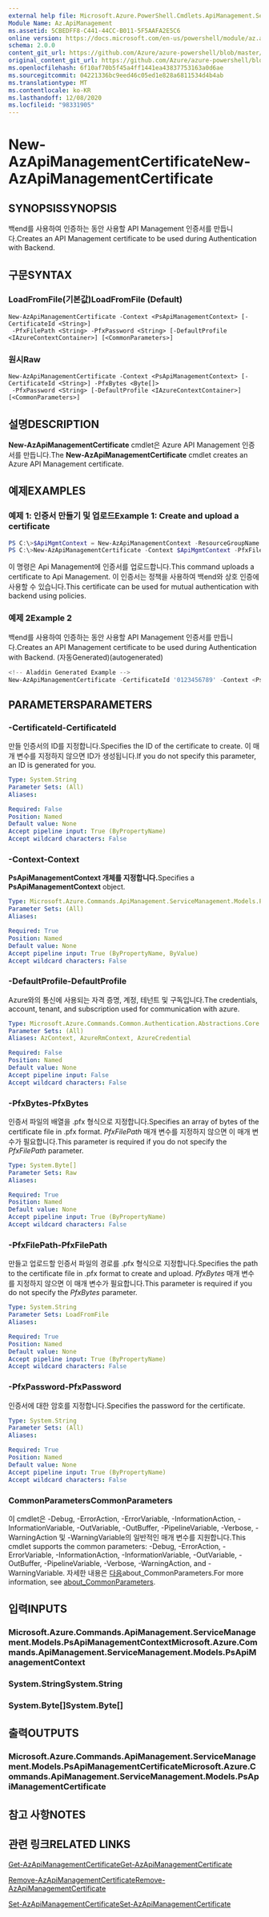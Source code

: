 ```yaml
---
external help file: Microsoft.Azure.PowerShell.Cmdlets.ApiManagement.ServiceManagement.dll-Help.xml
Module Name: Az.ApiManagement
ms.assetid: 5CBEDFF8-C441-44CC-B011-5F5AAFA2E5C6
online version: https://docs.microsoft.com/en-us/powershell/module/az.apimanagement/new-azapimanagementcertificate
schema: 2.0.0
content_git_url: https://github.com/Azure/azure-powershell/blob/master/src/ApiManagement/ApiManagement/help/New-AzApiManagementCertificate.md
original_content_git_url: https://github.com/Azure/azure-powershell/blob/master/src/ApiManagement/ApiManagement/help/New-AzApiManagementCertificate.md
ms.openlocfilehash: 6f10af70b5f45a4ff1441ea43837753163a0d6ae
ms.sourcegitcommit: 04221336bc9eed46c05ed1e828a6811534d4b4ab
ms.translationtype: MT
ms.contentlocale: ko-KR
ms.lasthandoff: 12/08/2020
ms.locfileid: "98331905"
---
```

# <span data-ttu-id="2cbe3-101">New-AzApiManagementCertificate</span><span class="sxs-lookup"><span data-stu-id="2cbe3-101">New-AzApiManagementCertificate</span></span>

## <span data-ttu-id="2cbe3-102">SYNOPSIS</span><span class="sxs-lookup"><span data-stu-id="2cbe3-102">SYNOPSIS</span></span>
<span data-ttu-id="2cbe3-103">백end를 사용하여 인증하는 동안 사용할 API Management 인증서를 만듭니다.</span><span class="sxs-lookup"><span data-stu-id="2cbe3-103">Creates an API Management certificate to be used during Authentication with Backend.</span></span>

## <span data-ttu-id="2cbe3-104">구문</span><span class="sxs-lookup"><span data-stu-id="2cbe3-104">SYNTAX</span></span>

### <span data-ttu-id="2cbe3-105">LoadFromFile(기본값)</span><span class="sxs-lookup"><span data-stu-id="2cbe3-105">LoadFromFile (Default)</span></span>
```
New-AzApiManagementCertificate -Context <PsApiManagementContext> [-CertificateId <String>]
 -PfxFilePath <String> -PfxPassword <String> [-DefaultProfile <IAzureContextContainer>] [<CommonParameters>]
```

### <span data-ttu-id="2cbe3-106">원시</span><span class="sxs-lookup"><span data-stu-id="2cbe3-106">Raw</span></span>
```
New-AzApiManagementCertificate -Context <PsApiManagementContext> [-CertificateId <String>] -PfxBytes <Byte[]>
 -PfxPassword <String> [-DefaultProfile <IAzureContextContainer>] [<CommonParameters>]
```

## <span data-ttu-id="2cbe3-107">설명</span><span class="sxs-lookup"><span data-stu-id="2cbe3-107">DESCRIPTION</span></span>
<span data-ttu-id="2cbe3-108">**New-AzApiManagementCertificate** cmdlet은 Azure API Management 인증서를 만듭니다.</span><span class="sxs-lookup"><span data-stu-id="2cbe3-108">The **New-AzApiManagementCertificate** cmdlet creates an Azure API Management certificate.</span></span>

## <span data-ttu-id="2cbe3-109">예제</span><span class="sxs-lookup"><span data-stu-id="2cbe3-109">EXAMPLES</span></span>

### <span data-ttu-id="2cbe3-110">예제 1: 인증서 만들기 및 업로드</span><span class="sxs-lookup"><span data-stu-id="2cbe3-110">Example 1: Create and upload a certificate</span></span>
```powershell
PS C:\>$ApiMgmtContext = New-AzApiManagementContext -ResourceGroupName "Api-Default-WestUS" -ServiceName "contoso"
PS C:\>New-AzApiManagementCertificate -Context $ApiMgmtContext -PfxFilePath "C:\contoso\certificates\apimanagement.pfx" -PfxPassword "1111"
```

<span data-ttu-id="2cbe3-111">이 명령은 Api Management에 인증서를 업로드합니다.</span><span class="sxs-lookup"><span data-stu-id="2cbe3-111">This command uploads a certificate to Api Management.</span></span> <span data-ttu-id="2cbe3-112">이 인증서는 정책을 사용하여 백end와 상호 인증에 사용할 수 있습니다.</span><span class="sxs-lookup"><span data-stu-id="2cbe3-112">This certificate can be used for mutual authentication with backend using policies.</span></span>

### <span data-ttu-id="2cbe3-113">예제 2</span><span class="sxs-lookup"><span data-stu-id="2cbe3-113">Example 2</span></span>

<span data-ttu-id="2cbe3-114">백end를 사용하여 인증하는 동안 사용할 API Management 인증서를 만듭니다.</span><span class="sxs-lookup"><span data-stu-id="2cbe3-114">Creates an API Management certificate to be used during Authentication with Backend.</span></span> <span data-ttu-id="2cbe3-115">(자동Generated)</span><span class="sxs-lookup"><span data-stu-id="2cbe3-115">(autogenerated)</span></span>

```powershell
<!-- Aladdin Generated Example --> 
New-AzApiManagementCertificate -CertificateId '0123456789' -Context <PsApiManagementContext> -PfxFilePath 'C:\contoso\certificates\apimanagement.pfx' -PfxPassword '1111'
```

## <span data-ttu-id="2cbe3-116">PARAMETERS</span><span class="sxs-lookup"><span data-stu-id="2cbe3-116">PARAMETERS</span></span>

### <span data-ttu-id="2cbe3-117">-CertificateId</span><span class="sxs-lookup"><span data-stu-id="2cbe3-117">-CertificateId</span></span>
<span data-ttu-id="2cbe3-118">만들 인증서의 ID를 지정합니다.</span><span class="sxs-lookup"><span data-stu-id="2cbe3-118">Specifies the ID of the certificate to create.</span></span>
<span data-ttu-id="2cbe3-119">이 매개 변수를 지정하지 않으면 ID가 생성됩니다.</span><span class="sxs-lookup"><span data-stu-id="2cbe3-119">If you do not specify this parameter, an ID is generated for you.</span></span>

```yaml
Type: System.String
Parameter Sets: (All)
Aliases:

Required: False
Position: Named
Default value: None
Accept pipeline input: True (ByPropertyName)
Accept wildcard characters: False
```

### <span data-ttu-id="2cbe3-120">-Context</span><span class="sxs-lookup"><span data-stu-id="2cbe3-120">-Context</span></span>
<span data-ttu-id="2cbe3-121">**PsApiManagementContext 개체를 지정합니다.**</span><span class="sxs-lookup"><span data-stu-id="2cbe3-121">Specifies a **PsApiManagementContext** object.</span></span>

```yaml
Type: Microsoft.Azure.Commands.ApiManagement.ServiceManagement.Models.PsApiManagementContext
Parameter Sets: (All)
Aliases:

Required: True
Position: Named
Default value: None
Accept pipeline input: True (ByPropertyName, ByValue)
Accept wildcard characters: False
```

### <span data-ttu-id="2cbe3-122">-DefaultProfile</span><span class="sxs-lookup"><span data-stu-id="2cbe3-122">-DefaultProfile</span></span>
<span data-ttu-id="2cbe3-123">Azure와의 통신에 사용되는 자격 증명, 계정, 테넌트 및 구독입니다.</span><span class="sxs-lookup"><span data-stu-id="2cbe3-123">The credentials, account, tenant, and subscription used for communication with azure.</span></span>

```yaml
Type: Microsoft.Azure.Commands.Common.Authentication.Abstractions.Core.IAzureContextContainer
Parameter Sets: (All)
Aliases: AzContext, AzureRmContext, AzureCredential

Required: False
Position: Named
Default value: None
Accept pipeline input: False
Accept wildcard characters: False
```

### <span data-ttu-id="2cbe3-124">-PfxBytes</span><span class="sxs-lookup"><span data-stu-id="2cbe3-124">-PfxBytes</span></span>
<span data-ttu-id="2cbe3-125">인증서 파일의 배열을 .pfx 형식으로 지정합니다.</span><span class="sxs-lookup"><span data-stu-id="2cbe3-125">Specifies an array of bytes of the certificate file in .pfx format.</span></span>
<span data-ttu-id="2cbe3-126">*PfxFilePath* 매개 변수를 지정하지 않으면 이 매개 변수가 필요합니다.</span><span class="sxs-lookup"><span data-stu-id="2cbe3-126">This parameter is required if you do not specify the *PfxFilePath* parameter.</span></span>

```yaml
Type: System.Byte[]
Parameter Sets: Raw
Aliases:

Required: True
Position: Named
Default value: None
Accept pipeline input: True (ByPropertyName)
Accept wildcard characters: False
```

### <span data-ttu-id="2cbe3-127">-PfxFilePath</span><span class="sxs-lookup"><span data-stu-id="2cbe3-127">-PfxFilePath</span></span>
<span data-ttu-id="2cbe3-128">만들고 업로드할 인증서 파일의 경로를 .pfx 형식으로 지정합니다.</span><span class="sxs-lookup"><span data-stu-id="2cbe3-128">Specifies the path to the certificate file in .pfx format to create and upload.</span></span>
<span data-ttu-id="2cbe3-129">*PfxBytes* 매개 변수를 지정하지 않으면 이 매개 변수가 필요합니다.</span><span class="sxs-lookup"><span data-stu-id="2cbe3-129">This parameter is required if you do not specify the *PfxBytes* parameter.</span></span>

```yaml
Type: System.String
Parameter Sets: LoadFromFile
Aliases:

Required: True
Position: Named
Default value: None
Accept pipeline input: True (ByPropertyName)
Accept wildcard characters: False
```

### <span data-ttu-id="2cbe3-130">-PfxPassword</span><span class="sxs-lookup"><span data-stu-id="2cbe3-130">-PfxPassword</span></span>
<span data-ttu-id="2cbe3-131">인증서에 대한 암호를 지정합니다.</span><span class="sxs-lookup"><span data-stu-id="2cbe3-131">Specifies the password for the certificate.</span></span>

```yaml
Type: System.String
Parameter Sets: (All)
Aliases:

Required: True
Position: Named
Default value: None
Accept pipeline input: True (ByPropertyName)
Accept wildcard characters: False
```

### <span data-ttu-id="2cbe3-132">CommonParameters</span><span class="sxs-lookup"><span data-stu-id="2cbe3-132">CommonParameters</span></span>
<span data-ttu-id="2cbe3-133">이 cmdlet은 -Debug, -ErrorAction, -ErrorVariable, -InformationAction, -InformationVariable, -OutVariable, -OutBuffer, -PipelineVariable, -Verbose, -WarningAction 및 -WarningVariable의 일반적인 매개 변수를 지원합니다.</span><span class="sxs-lookup"><span data-stu-id="2cbe3-133">This cmdlet supports the common parameters: -Debug, -ErrorAction, -ErrorVariable, -InformationAction, -InformationVariable, -OutVariable, -OutBuffer, -PipelineVariable, -Verbose, -WarningAction, and -WarningVariable.</span></span> <span data-ttu-id="2cbe3-134">자세한 내용은 [다음](http://go.microsoft.com/fwlink/?LinkID=113216)about_CommonParameters.</span><span class="sxs-lookup"><span data-stu-id="2cbe3-134">For more information, see [about_CommonParameters](http://go.microsoft.com/fwlink/?LinkID=113216).</span></span>

## <span data-ttu-id="2cbe3-135">입력</span><span class="sxs-lookup"><span data-stu-id="2cbe3-135">INPUTS</span></span>

### <span data-ttu-id="2cbe3-136">Microsoft.Azure.Commands.ApiManagement.ServiceManagement.Models.PsApiManagementContext</span><span class="sxs-lookup"><span data-stu-id="2cbe3-136">Microsoft.Azure.Commands.ApiManagement.ServiceManagement.Models.PsApiManagementContext</span></span>

### <span data-ttu-id="2cbe3-137">System.String</span><span class="sxs-lookup"><span data-stu-id="2cbe3-137">System.String</span></span>

### <span data-ttu-id="2cbe3-138">System.Byte[]</span><span class="sxs-lookup"><span data-stu-id="2cbe3-138">System.Byte[]</span></span>

## <span data-ttu-id="2cbe3-139">출력</span><span class="sxs-lookup"><span data-stu-id="2cbe3-139">OUTPUTS</span></span>

### <span data-ttu-id="2cbe3-140">Microsoft.Azure.Commands.ApiManagement.ServiceManagement.Models.PsApiManagementCertificate</span><span class="sxs-lookup"><span data-stu-id="2cbe3-140">Microsoft.Azure.Commands.ApiManagement.ServiceManagement.Models.PsApiManagementCertificate</span></span>

## <span data-ttu-id="2cbe3-141">참고 사항</span><span class="sxs-lookup"><span data-stu-id="2cbe3-141">NOTES</span></span>

## <span data-ttu-id="2cbe3-142">관련 링크</span><span class="sxs-lookup"><span data-stu-id="2cbe3-142">RELATED LINKS</span></span>

[<span data-ttu-id="2cbe3-143">Get-AzApiManagementCertificate</span><span class="sxs-lookup"><span data-stu-id="2cbe3-143">Get-AzApiManagementCertificate</span></span>](./Get-AzApiManagementCertificate.md)

[<span data-ttu-id="2cbe3-144">Remove-AzApiManagementCertificate</span><span class="sxs-lookup"><span data-stu-id="2cbe3-144">Remove-AzApiManagementCertificate</span></span>](./Remove-AzApiManagementCertificate.md)

[<span data-ttu-id="2cbe3-145">Set-AzApiManagementCertificate</span><span class="sxs-lookup"><span data-stu-id="2cbe3-145">Set-AzApiManagementCertificate</span></span>](./Set-AzApiManagementCertificate.md)


